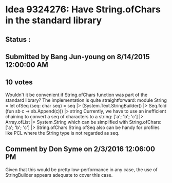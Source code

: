 # Idea 9324276: Have String.ofChars in the standard library #

## Status : 

## Submitted by Bang Jun-young on 8/14/2015 12:00:00 AM

## 10 votes

Wouldn't it be convenient if String.ofChars function was part of the standard library? The implementation is quite straightforward:
module String =
let ofSeq (seq: char seq) =
seq |> (System.Text.StringBuilder() |> Seq.fold (fun sb c -> sb.Append(c))) |> string
Currently, we have to use an inefficient chaining to convert a seq of characters to a string:
['a'; 'b'; 'c'] |> Array.ofList<char> |> System.String
which can be simplified with String.ofChars:
['a'; 'b'; 'c'] |> String.ofChars
String.ofSeq also can be handy for profiles like PCL where the String type is not regarded as seq<char>.


## Comment by Don Syme on 2/3/2016 12:06:00 PM

Given that this would be pretty low-performance in any case, the use of StringBuilder appears adequate to cover this case.

